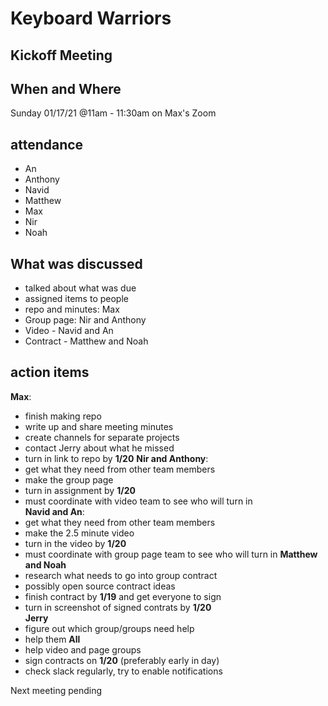 # Keyboard Warriors

## Kickoff Meeting

## When and Where

Sunday 01/17/21 @11am - 11:30am on Max's Zoom

## attendance

- An
- Anthony
- Navid
- Matthew
- Max
- Nir
- Noah


## What was discussed

 - talked about what was due
 - assigned items to people
 - repo and minutes: Max
 - Group page: Nir and Anthony
 - Video - Navid and An
 - Contract - Matthew and Noah


## action items
**Max**:
  - finish making repo
  - write up and share meeting minutes
  - create channels for separate projects
  - contact Jerry about what he missed
  - turn in link to repo by **1/20**
**Nir and Anthony**:
  - get what they need from other team members
  - make the group page
  - turn in assignment by **1/20**
  - must coordinate with video team to see who will turn in  
**Navid and An**:
 - get what they need from other team members
 - make the 2.5 minute video
 - turn in the video by **1/20**
 - must coordinate with group page team to see who will turn in 
**Matthew and Noah**
 - research what needs to go into group contract
 - possibly open source contract ideas
 - finish contract by **1/19** and get everyone to sign
 - turn in screenshot of signed contrats by **1/20**   
**Jerry**
 - figure out which group/groups need help
 - help them
**All** 
- help video and page groups
- sign contracts on **1/20** (preferably early in day)
- check slack regularly, try to enable notifications


Next meeting pending



